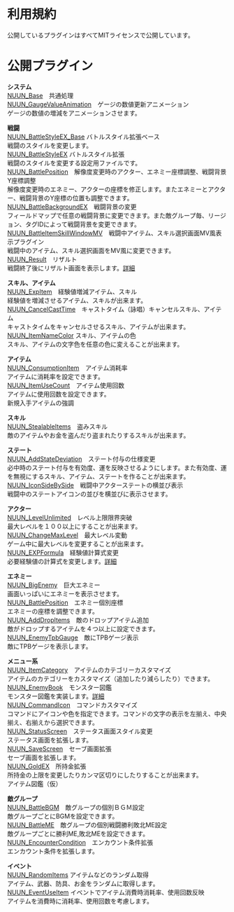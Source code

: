 # 利用規約
公開しているプラグインはすべてMITライセンスで公開しています。

# 公開プラグイン
<b>システム</b><br>
[NUUN_Base](https://raw.githubusercontent.com/nuun888/MZ/master/NUUN_Base.js)　共通処理<br>
[NUUN_GaugeValueAnimation](https://raw.githubusercontent.com/nuun888/MZ/master/NUUN_GaugeValueAnimation.js)　ゲージの数値更新アニメーション<br>
ゲージの数値の増減をアニメーションさせます。<br>

<b>戦闘</b><br>
[NUUN_BattleStyleEX_Base](https://raw.githubusercontent.com/nuun888/MZ/master/NUUN_BattleStyleEX_Base.js) バトルスタイル拡張ベース<br>
戦闘のスタイルを変更します。<br>
[NUUN_BattleStyleEX](https://raw.githubusercontent.com/nuun888/MZ/master/NUUN_BattleStyleEX.js) バトルスタイル拡張<br>
戦闘のスタイルを変更する設定用ファイルです。<br>
[NUUN_BattlePosition](https://raw.githubusercontent.com/nuun888/MZ/master/NUUN_BattlePosition.js)　解像度変更時のアクター、エネミー座標調整、戦闘背景Y座標調整<br>
解像度変更時のエネミー、アクターの座標を修正します。またエネミーとアクター、戦闘背景のY座標の位置も調整できます。<br>
[NUUN_BattleBackgroundEX](https://raw.githubusercontent.com/nuun888/MZ/master/NUUN_BattleBackgroundEX.js)　戦闘背景の変更<br>
フィールドマップで任意の戦闘背景に変更できます。また敵グループ毎、リージョン、タグIDによって戦闘背景を変更できます。<br>
[NUUN_BattleItemSkillWindowMV](https://raw.githubusercontent.com/nuun888/MZ/master/NUUN_BattleItemSkillWindowMV.js)　戦闘中アイテム、スキル選択画面MV風表示プラグイン<br>
戦闘中のアイテム、スキル選択画面をMV風に変更できます。<br>
[NUUN_Result](https://raw.githubusercontent.com/nuun888/MZ/master/NUUN_Result.js)　リザルト<br>
戦闘終了後にリザルト画面を表示します。[詳細](https://github.com/nuun888/MZ/blob/master/NUUN_Result.md)<br>
  
<b>スキル、アイテム</b><br>
[NUUN_ExpItem](https://raw.githubusercontent.com/nuun888/MZ/master/NUUN_ExpItem.js)　経験値増減アイテム、スキル<br>
経験値を増減させるアイテム、スキルが出来ます。<br>
[NUUN_CancelCastTime](https://raw.githubusercontent.com/nuun888/MZ/master/NUUN_CancelCastTime.js)　キャストタイム（詠唱）キャンセルスキル、アイテム<br>
キャストタイムをキャンセルさせるスキル、アイテムが出来ます。<br>
[NUUN_ItemNameColor](https://raw.githubusercontent.com/nuun888/MZ/master/NUUN_ItemNameColor.js)  スキル、アイテムの色<br>
スキル、アイテムの文字色を任意の色に変えることが出来ます。<br>

<b>アイテム</b><br>
[NUUN_ConsumptionItem](https://raw.githubusercontent.com/nuun888/MZ/master/NUUN_ConsumptionItem.js)　アイテム消耗率<br>
アイテムに消耗率を設定できます。<br>
[NUUN_ItemUseCount](https://raw.githubusercontent.com/nuun888/MZ/master/NUUN_ItemUseCount.js)　アイテム使用回数<br>
アイテムに使用回数を設定できます。<br>
新規入手アイテムの強調<br>

<b>スキル</b><br>
[NUUN_StealableItems](https://raw.githubusercontent.com/nuun888/MZ/master/NUUN_StealableItems.js)　盗みスキル<br>
敵のアイテムやお金を盗んだり盗まれたりするスキルが出来ます。<br>

<b>ステート</b><br>
[NUUN_AddStateDeviation](https://raw.githubusercontent.com/nuun888/MZ/master/NUUN_AddStateDeviation.js)　ステート付与の仕様変更<br>
必中時のステート付与を有効度、運を反映させるようにします。また有効度、運を無視にするスキル、アイテム、ステートを作ることが出来ます。<br>
[NUUN_IconSideBySide](https://raw.githubusercontent.com/nuun888/MZ/master/NUUN_IconSideBySide.js)　戦闘中アクターステートの横並び表示<br>
戦闘中のステートアイコンの並びを横並びに表示させます。<br>

<b>アクター</b><br>
[NUUN_LevelUnlimited](https://raw.githubusercontent.com/nuun888/MZ/master/NUUN_LevelUnlimited.js)　レベル上限限界突破<br>
最大レベルを１００以上にすることが出来ます。<br>
[NUUN_ChangeMaxLevel](https://raw.githubusercontent.com/nuun888/MZ/master/NUUN_ChangeMaxLevel.js)　最大レベル変動<br>
ゲーム中に最大レベルを変更することが出来ます。<br>
[NUUN_EXPFormula](https://raw.githubusercontent.com/nuun888/MZ/master/NUUN_EXPFormula.js)　経験値計算式変更<br>
必要経験値の計算式を変更します。[詳細](https://github.com/nuun888/MZ/blob/master/NUUN_EXPFormula.md)<br>

<b>エネミー</b><br>
[NUUN_BigEnemy](https://raw.githubusercontent.com/nuun888/MZ/master/NUUN_BigEnemy.js)　巨大エネミー<br>
画面いっぱいにエネミーを表示させます。<br>
[NUUN_BattlePosition](https://raw.githubusercontent.com/nuun888/MZ/master/NUUN_EnemyPosition.js)　エネミー個別座標<br>
エネミーの座標を調整できます。<br>
[NUUN_AddDropItems](https://raw.githubusercontent.com/nuun888/MZ/master/NUUN_AddDropItems.js)　敵のドロップアイテム追加<br>
敵がドロップするアイテムを４つ以上に設定できます。<br>
[NUUN_EnemyTpbGauge](https://raw.githubusercontent.com/nuun888/MZ/master/NUUN_EnemyTpbGauge.js)　敵にTPBゲージ表示<br>
敵にTPBゲージを表示します。<br>

<b>メニュー系</b><br>
[NUUN_ItemCategory](https://raw.githubusercontent.com/nuun888/MZ/master/NUUN_ItemCategory.js)　アイテムのカテゴリーカスタマイズ<br>
アイテムのカテゴリーをカスタマイズ（追加したり減らしたり）できます。<br>
[NUUN_EnemyBook](https://raw.githubusercontent.com/nuun888/MZ/master/NUUN_EnemyBook.js)　モンスター図鑑<br>
モンスター図鑑を実装します。[詳細](https://github.com/nuun888/MZ/blob/master/NUUN_EnemyBook.md)<br>
[NUUN_CommandIcon](https://raw.githubusercontent.com/nuun888/MZ/master/NUUN_CommandIcon.js)　コマンドカスタマイズ<br>
コマンドにアイコンや色を指定できます。コマンドの文字の表示を左揃え、中央揃え、右揃えから選択できます。<br>
[NUUN_StatusScreen](https://raw.githubusercontent.com/nuun888/MZ/master/NUUN_StatusScreen.js)　ステータス画面スタイル変更<br>
ステータス画面を拡張します。<br>
[NUUN_SaveScreen](https://raw.githubusercontent.com/nuun888/MZ/master/NUUN_SaveScreen.js)　セーブ画面拡張<br>
セーブ画面を拡張します。<br>
[NUUN_GoldEX](https://raw.githubusercontent.com/nuun888/MZ/master/NUUN_GoldEX.js)　所持金拡張<br>
所持金の上限を変更したりカンマ区切りにしたりすることが出来ます。<br>
アイテム図鑑（仮）<br>

<b>敵グループ</b><br>
[NUUN_BattleBGM](https://raw.githubusercontent.com/nuun888/MZ/master/NUUN_BattleBGM.js)　敵グループの個別ＢＧＭ設定<br>
敵グループごとにBGMを設定できます。<br>
[NUUN_BattleME](https://raw.githubusercontent.com/nuun888/MZ/master/NUUN_BattleME.js)　敵グループの個別戦闘勝利敗北ME設定<br>
敵グループごとに勝利ME,敗北MEを設定できます。<br>
[NUUN_EncounterCondition](https://github.com/nuun888/MZ/blob/master/NUUN_EncounterCondition.js)　エンカウント条件拡張<br>
エンカウント条件を拡張します。<br>

<b>イベント</b><br>
[NUUN_RandomItems](https://raw.githubusercontent.com/nuun888/MZ/master/NUUN_RandomItems.js)  アイテムなどのランダム取得<br>
アイテム、武器、防具、お金をランダムに取得します。<br>
[NUUN_EventUseItem](https://raw.githubusercontent.com/nuun888/MZ/master/NUUN_EventUseItem.js) イベントでアイテム消費時消耗率、使用回数反映<br>
アイテムを消費時に消耗率、使用回数を考慮します。<br>
